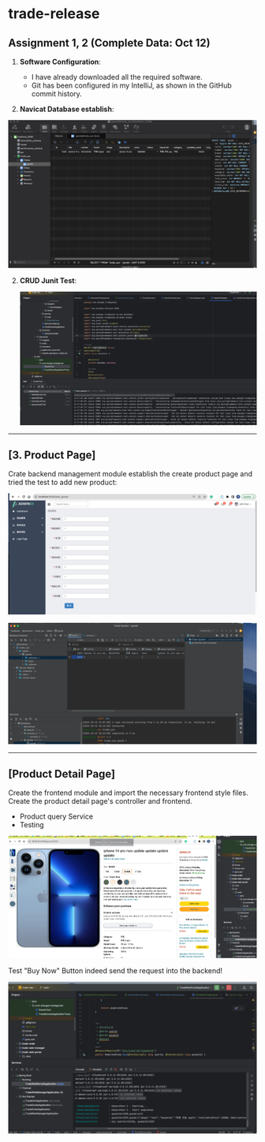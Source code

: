 # trade-release

## Assignment 1, 2 (Complete Data: Oct 12)

1. **Software Configuration**:
   - I have already downloaded all the required software.
   - Git has been configured in my IntelliJ, as shown in the GitHub commit history.

2.  **Navicat Database establish**:

![Navicat Database](Images/Navicat.png)  


2. **CRUD Junit Test**:

   ![CRUD Junit Test Image](Images/CRUDTest.png)  

---

## [3. Product Page] 

Crate backend management module establish the create product page and tried the test to add new product:



![Product Add Page](Images/Addproductpage.png)  

![Add product proof](Images/ProductAdded.png)

---

## [Product Detail Page]  

Create the frontend module and import the necessary frontend style files. Create the product detail page's controller and frontend.

- Product query Service
- Testing


![Product Detail Page](Images/Product_Detail_Page.png) 

Test "Buy Now" Button indeed send the request into the backend!

![BackendTest](Images/ProductDetailTest.png)
